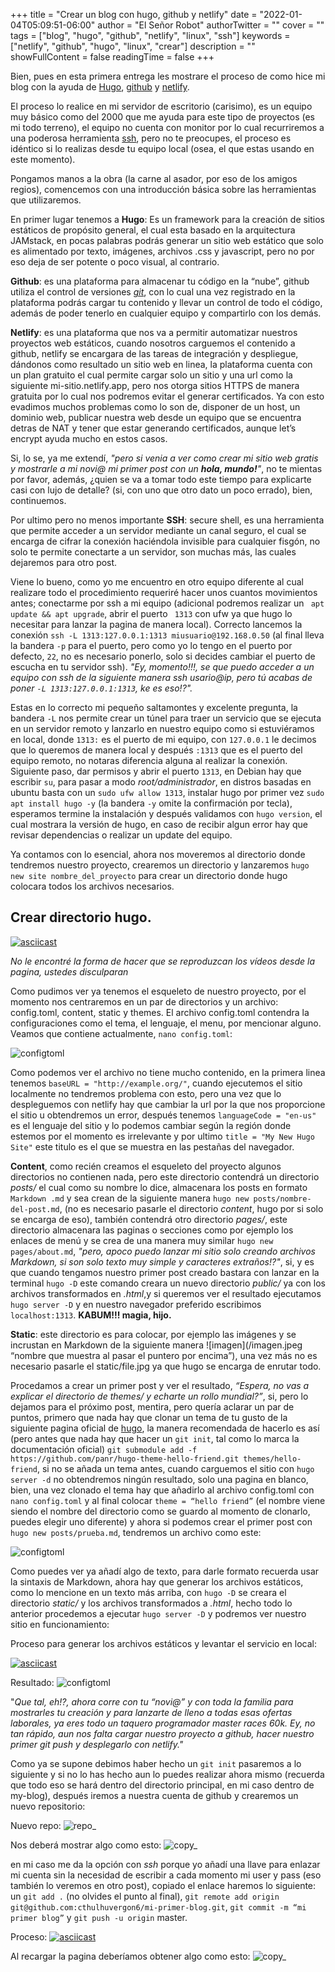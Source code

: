 +++
title = "Crear un blog con hugo, github y netlify"
date = "2022-01-04T05:09:51-06:00"
author = "El Señor Robot"
authorTwitter = ""
cover = ""
tags = ["blog", "hugo", "github", "netlify", "linux", "ssh"]
keywords = ["netlify", "github", "hugo", "linux", "crear"]
description = ""
showFullContent = false
readingTime = false
+++


Bien, pues en esta primera entrega les mostrare el proceso de como hice mi blog con la ayuda de [Hugo](https://gohugo.io/), [github](github.com) y [netlify](netlify.com).


El proceso lo realice en mi servidor de escritorio (carisimo), es un equipo muy básico como del 2000 que me ayuda para este tipo de proyectos (es mi todo terreno), el equipo no cuenta con monitor por lo cual recurriremos a una poderosa herramienta [ssh](https://es.wikipedia.org/wiki/Secure_Shell), pero no te preocupes, el proceso es idéntico si lo realizas desde tu equipo local (osea, el que estas usando en este momento).

Pongamos manos a la obra (la carne al asador, por eso de los amigos regios), comencemos con una introducción básica sobre las herramientas que utilizaremos.

En primer lugar tenemos a **Hugo**: Es un framework para la creación de sitios estáticos de propósito general, el cual esta basado en la arquitectura JAMstack, en pocas palabras podrás generar un sitio web estático que solo es alimentado por texto, imágenes, archivos .css y javascript, pero no por eso deja de ser potente o poco visual, al contrario.

**Github**: es una plataforma para almacenar tu código en la “nube”, github utiliza el control de versiones *[git](https://git-scm.com/)*, con lo cual una vez registrado en la plataforma podrás cargar tu contenido y llevar un control de todo el código, además de poder tenerlo en cualquier equipo y compartirlo con los demás.

**Netlify**: es una plataforma que nos va a permitir automatizar nuestros proyectos web estáticos, cuando nosotros carguemos el contenido a github, netlify se encargara de las tareas de integración y despliegue, dándonos como resultado un sitio web en linea, la plataforma cuenta con un plan gratuito el cual permite cargar solo un sitio y una url como la siguiente mi-sitio.netlify.app, pero nos otorga sitios HTTPS de manera gratuita por lo cual nos podremos evitar el generar certificados. Ya con esto evadimos muchos problemas como lo son de, disponer de un host, un dominio web, publicar nuestra web desde un equipo que se encuentra detras de NAT y tener que estar generando certificados, aunque let’s encrypt ayuda mucho en estos casos.

Si, lo se, ya me extendí, *"pero si venia a ver como crear mi sitio web gratis y mostrarle a mi novi@ mi primer post con un **hola, mundo!**"*, no te mientas por favor, además, ¿quien se va a tomar todo este tiempo para explicarte casi con lujo de detalle? (si, con uno que otro dato un poco errado), bien, continuemos.

Por ultimo pero no menos importante **SSH**: secure shell, es una herramienta que permite acceder a un servidor mediante un canal seguro, el cual se encarga de cifrar la conexión haciéndola invisible para cualquier fisgón, no solo te permite conectarte a un servidor, son muchas más, las cuales dejaremos para otro post.

Viene lo bueno, como yo me encuentro en otro equipo diferente al cual realizare todo el procedimiento requeriré hacer unos cuantos movimientos antes; conectarme por ssh a mi equipo (adicional podremos realizar un ` apt update && apt upgrade`, abrir el puerto ` 1313` con ufw ya que hugo lo necesitar para lanzar la pagina de manera local). Correcto lancemos la conexión `ssh -L 1313:127.0.0.1:1313 miusuario@192.168.0.50` (al final lleva la bandera `-p` para el puerto, pero como yo lo tengo en el puerto por defecto, `22`, no es necesario ponerlo, solo si decides cambiar el puerto de escucha en tu servidor ssh). *"Ey, momento!!!, se que puedo acceder a un equipo con ssh de la siguiente manera ssh usario@ip, pero tú acabas de poner `-L 1313:127.0.0.1:1313`, ke es eso!?".*

Estas en lo correcto mi pequeño saltamontes y excelente pregunta, la bandera `-L` nos permite crear un túnel para traer un servicio que se ejecuta en un servidor remoto y lanzarlo en nuestro equipo como si estuviéramos en local, donde `1313:` es el puerto de mi equipo, con `127.0.0.1` le decimos que lo queremos de manera local y después `:1313` que es el puerto del equipo remoto, no notaras diferencia alguna al realizar la conexión. Siguiente paso, dar permisos y abrir el puerto `1313`, en Debian hay que escribir `su`, para pasar a modo *root/administrador*, en distros basadas en ubuntu basta con un `sudo ufw allow 1313`, instalar hugo por primer vez `sudo apt install hugo -y` (la bandera `-y` omite la confirmación por tecla), esperamos termine la instalación y después validamos con `hugo version`, el cual mostrara la versión de hugo, en caso de recibir algun error hay que revisar dependencias o realizar un update del equipo.

Ya contamos con lo esencial, ahora nos moveremos al directorio donde tendremos nuestro proyecto, crearemos un directorio y lanzaremos `hugo new site nombre_del_proyecto` para crear un directorio donde hugo colocara todos los archivos necesarios.

## Crear directorio hugo.
[![asciicast](https://asciinema.org/a/imTTB4dq3uhuQrp73yTrNrSkV.svg)](https://asciinema.org/a/imTTB4dq3uhuQrp73yTrNrSkV)

*No le encontré la forma de hacer que se reproduzcan los vídeos desde la pagina, ustedes disculparan*

Como pudimos ver ya tenemos el esqueleto de nuestro proyecto, por el momento nos centraremos en un par de directorios y un archivo: config.toml, content, static y themes. El archivo config.toml contendra la configuraciones como el tema, el lenguaje, el menu, por mencionar alguno. Veamos que contiene actualmente, `nano config.toml`:

![configtoml](/config.png "Contenido del archivo")

Como podemos ver el archivo no tiene mucho contenido, en la primera linea tenemos `baseURL = "http://example.org/"`, cuando ejecutemos el sitio localmente no tendremos problema con esto, pero una vez que lo despleguemos con netlify hay que cambiar la url por la que nos proporcione el sitio u obtendremos un error, después tenemos `languageCode = "en-us"` es el lenguaje del sitio y lo podemos cambiar según la región donde estemos por el momento es irrelevante y por ultimo `title = "My New Hugo Site"` este titulo es el que se muestra en las pestañas del navegador. 

**Content**, como recién creamos el esqueleto del proyecto algunos directorios no contienen nada, pero este directorio contendrá un directorio *posts/* el cual como su nombre lo dice, almacenara los posts en formato `Markdown .md` y sea crean de la siguiente manera `hugo new posts/nombre-del-post.md`, (no es necesario pasarle el directorio *content*, hugo por si solo se encarga de eso), también contendrá otro directorio *pages/*, este directorio almacenara las paginas o secciones como por ejemplo los enlaces de menú y se crea de una manera muy similar `hugo new pages/about.md`, *"pero, apoco puedo lanzar mi sitio solo creando archivos Markdown, si son solo texto muy simple y caracteres extraños!?"*, si, y es que cuando tengamos nuestro primer post creado bastara con lanzar en la terminal `hugo -D` este comando creara un nuevo directorio *public/* ya con los archivos transformados en *.html*,y si queremos ver el resultado ejecutamos `hugo server -D` y en nuestro navegador preferido escribimos `localhost:1313`. **KABUM!!! magia, hijo.**

**Static**: este directorio es para colocar, por ejemplo las imágenes y se incrustan en Markdown de la siguiente manera ![imagen](/imagen.jpeg “nombre que muestra al pasar el puntero por encima”), una vez más no es necesario pasarle el static/file.jpg ya que hugo se encarga de enrutar todo.

Procedamos a crear un primer post y ver el resultado, *“Espera, no vas a explicar el directorio de themes/ y echarte un rollo mundial?”*, si, pero lo dejamos para el próximo post, mentira, pero quería aclarar un par de puntos, primero que nada hay que clonar un tema de tu gusto de la siguiente pagina oficial de [hugo](https://themes.gohugo.io/), la manera recomendada de hacerlo es así (pero antes que  nada hay que hacer un `git init`, tal como lo marca la documentación oficial) `git submodule add -f https://github.com/panr/hugo-theme-hello-friend.git themes/hello-friend`, si no se añada un tema antes, cuando carguemos el sitio con `hugo server -d` no obtendremos ningún resultado, solo una pagina en blanco, bien, una vez clonado el tema hay que añadirlo al archivo config.toml con `nano config.toml` y al final colocar `theme = “hello friend”` (el nombre viene siendo el nombre del  directorio como se guardo al momento de clonarlo, puedes elegir uno diferente) y ahora si podemos crear el primer post con `hugo new posts/prueba.md`, tendremos un archivo como este:

![configtoml](/prueba.png "Contenido de prueba.md")

Como puedes ver ya añadí algo de texto, para darle formato recuerda usar la sintaxis de Markdown, ahora hay que generar los archivos estáticos, como lo mencione en un texto más arriba, con `hugo -D` se creara el directorio *static/* y los archivos transformados a *.html*, hecho todo lo anterior procedemos a ejecutar `hugo server -D` y podremos ver nuestro sitio en funcionamiento:

Proceso para generar los archivos estáticos y levantar el servicio en local:

[![asciicast](https://asciinema.org/a/4HlRuLHLhRgcTK1oVOMwm8YNA.svg)](https://asciinema.org/a/4HlRuLHLhRgcTK1oVOMwm8YNA)

Resultado: 
![configtoml](/sitio_de_prueba.png "Contenido del archivo")

"*Que tal, eh!?, ahora corre con tu “novi@” y con toda la familia para mostrarles tu creación y para lanzarte de lleno a todas esas ofertas laborales, ya eres todo un taquero programador master races 60k.
Ey, no tan rápido, aun nos falta cargar nuestro proyecto a github, hacer nuestro primer git push y desplegarlo con netlify."*

Como ya se supone debimos haber hecho un `git init` pasaremos a lo siguiente y si no lo has hecho aun lo puedes realizar ahora mismo (recuerda que todo eso se hará dentro del directorio principal, en mi caso dentro de my-blog), después iremos a nuestra cuenta de github y crearemos un nuevo repositorio:

Nuevo repo:
![repo_](/new_repo.png "creación del repositorio")

Nos deberá mostrar algo como esto:
![copy_](/repo_conf.png)

en mi caso me da la opción con *ssh* porque yo añadí una llave para enlazar mi cuenta sin la necesidad de escribir a cada momento mi user y pass (eso también lo veremos en otro post), copiado el enlace haremos lo siguiente: un `git add .`  (no olvides el punto al final), `git remote add origin git@github.com:cthulhuvergon6/mi-primer-blog.git`, `git commit -m “mi primer blog”` y `git push -u origin` master.

Proceso:
[![asciicast](https://asciinema.org/a/s6JSOszJ0I7Z9enqjykGyBjGJ.svg)](https://asciinema.org/a/s6JSOszJ0I7Z9enqjykGyBjGJ)

Al recargar la pagina deberíamos obtener algo como esto:
![copy_](/push_p.png)



